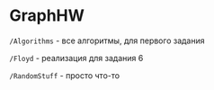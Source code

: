 # GraphHW

```/Algorithms``` - все алгоритмы, для первого задания

```/Floyd``` - реализация для задания 6

```/RandomStuff``` - просто что-то